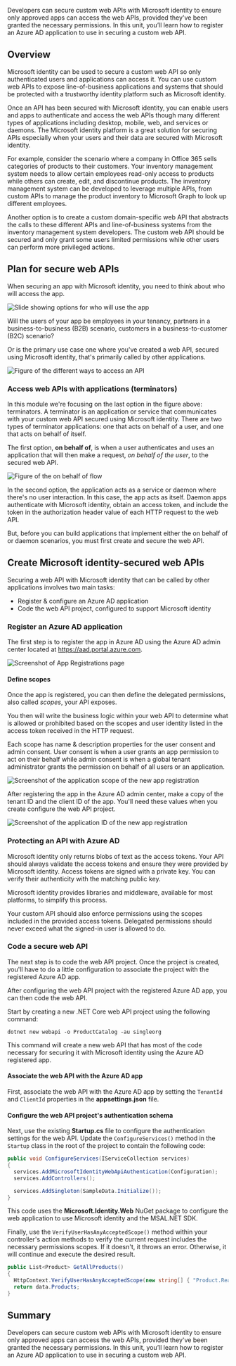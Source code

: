 Developers can secure custom web APIs with Microsoft identity to ensure only approved apps can access the web APIs, provided they've been granted the necessary permissions. In this unit, you’ll learn how to register an Azure AD application to use in securing a custom web API.

## Overview

Microsoft identity can be used to secure a custom web API so only authenticated users and applications can access it. You can use custom web APIs to expose line-of-business applications and systems that should be protected with a trustworthy identity platform such as Microsoft identity.

Once an API has been secured with Microsoft identity, you can enable users and apps to authenticate and access the web APIs though many different types of applications including desktop, mobile, web, and services or daemons. The Microsoft identity platform is a great solution for securing APIs especially when your users and their data are secured with Microsoft identity.

For example, consider the scenario where a company in Office 365 sells categories of products to their customers. Your inventory management system needs to allow certain employees read-only access to products while others can create, edit, and discontinue products. The inventory management system can be developed to leverage multiple APIs, from custom APIs to manage the product inventory to Microsoft Graph to look up different employees.

Another option is to create a custom domain-specific web API that abstracts the calls to these different APIs and line-of-business systems from the inventory management system developers. The custom web API should be secured and only grant some users limited permissions while other users can perform more privileged actions.

## Plan for secure web APIs

When securing an app with Microsoft identity, you need to think about who will access the app.

![Slide showing options for who will use the app](../media/02-who-uses-api.png)

Will the users of your app be employees in your tenancy, partners in a business-to-business (B2B) scenario, customers in a business-to-customer (B2C) scenario?

Or is the primary use case one where you've created a web API, secured using Microsoft identity, that's primarily called by other applications.

![Figure of the different ways to access an API](../media/02-secure-api-01.png)

### Access web APIs with applications (terminators)

In this module we're focusing on the last option in the figure above: terminators. A terminator is an application or service that communicates with your custom web API secured using Microsoft identity. There are two types of terminator applications: one that acts on behalf of a user, and one that acts on behalf of itself.

The first option, **on behalf of**, is when a user authenticates and uses an application that will then make a request, *on behalf of the user*, to the secured web API.

![Figure of the on behalf of flow](../media/02-on-behalf-of-flow.png)

In the second option, the application acts as a service or daemon where there's no user interaction. In this case, the app acts as itself. Daemon apps authenticate with Microsoft identity, obtain an access token, and include the token in the authorization header value of each HTTP request to the web API.

But, before you can build applications that implement either the on behalf of or daemon scenarios, you must first create and secure the web API.

## Create Microsoft identity-secured web APIs

Securing a web API with Microsoft identity that can be called by other applications involves two main tasks:

- Register & configure an Azure AD application
- Code the web API project, configured to support Microsoft identity

### Register an Azure AD application

The first step is to register the app in Azure AD using the Azure AD admin center located at https://aad.portal.azure.com.

![Screenshot of App Registrations page](../media/azure-ad-portal-new-app-00.png)

#### Define scopes

Once the app is registered, you can then define the delegated permissions, also called *scopes*, your API exposes.

You then will write the business logic within your web API to determine what is allowed or prohibited based on the scopes and user identity listed in the access token received in the HTTP request.

Each scope has name & description properties for the user consent and admin consent. User consent is when a user grants an app permission to act on their behalf while admin consent is when a global tenant administrator grants the permission on behalf of all users or an application.

![Screenshot of the application scope of the new app registration](../media/03-azure-ad-portal-new-app-add-scope.png)

After registering the app in the Azure AD admin center, make a copy of the tenant ID and the client ID of the app. You'll need these values when you create configure the web API project.

![Screenshot of the application ID of the new app registration](../media/03-azure-ad-portal-new-app-details.png)

### Protecting an API with Azure AD

Microsoft identity only returns blobs of text as the access tokens. Your API should always validate the access tokens and ensure they were provided by Microsoft identity. Access tokens are signed with a private key. You can verify their authenticity with the matching public key.

Microsoft identity provides libraries and middleware, available for most platforms, to simplify this process.

Your custom API should also enforce permissions using the scopes included in the provided access tokens. Delegated permissions should never exceed what the signed-in user is allowed to do.

### Code a secure web API

The next step is to code the web API project. Once the project is created, you'll have to do a little configuration to associate the project with the registered Azure AD app.

After configuring the web API project with the registered Azure AD app, you can then code the web API.

Start by creating a new .NET Core web API project using the following command:

```console
dotnet new webapi -o ProductCatalog -au singleorg
```

This command will create a new web API that has most of the code necessary for securing it with Microsoft identity using the Azure AD registered app.

#### Associate the web API with the Azure AD app

First, associate the web API with the Azure AD app by setting the `TenantId` and `ClientId` properties in the **appsettings.json** file.

#### Configure the web API project's authentication schema

Next, use the existing **Startup.cs** file to configure the authentication settings for the web API. Update the `ConfigureServices()` method in the `Startup` class in the root of the project to contain the following code:

```csharp
public void ConfigureServices(IServiceCollection services)
{
  services.AddMicrosoftIdentityWebApiAuthentication(Configuration);
  services.AddControllers();

  services.AddSingleton(SampleData.Initialize());
}
```

This code uses the **Microsoft.Identity.Web** NuGet package to configure the web application to use Microsoft identity and the MSAL.NET SDK.

Finally, use the `VerifyUserHasAnyAcceptedScope()` method within your controller's action methods to verify the current request includes the necessary permissions scopes. If it doesn't, it throws an error. Otherwise, it will continue and execute the desired result.

```csharp
public List<Product> GetAllProducts()
{
  HttpContext.VerifyUserHasAnyAcceptedScope(new string[] { "Product.Read" });
  return data.Products;
}
```

## Summary

Developers can secure custom web APIs with Microsoft identity to ensure only approved apps can access the web APIs, provided they've been granted the necessary permissions. In this unit, you’ll learn how to register an Azure AD application to use in securing a custom web API.
